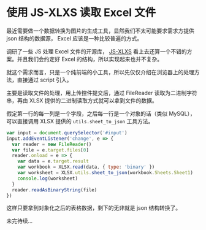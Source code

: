 # 使用 JS-XLXS 读取 Excel 文件

最近需要做一个数据转换为图片的生成工具，显然我们不太可能要求需求方提供 json 结构的数据源， Excel 应该是一种比较普遍的方式。

调研了一些 JS 处理 Excel 文件的开源库， [JS-XLXS](https://github.com/SheetJS/js-xlsx) 看上去还算一个不错的方案。并且我们会约定好 Excel 的结构，所以实现起来也并不复杂。

就这个需求而言，只是一个纯前端的小工具，所以先仅仅介绍在浏览器上的处理方法，直接通过 script 引入。

主要是读取文件的处理，用上传控件提交后，通过 FileReader 读取为二进制字符串，再由 XLSX 提供的二进制读取方式就可以拿到文件的数据。

假定第一行的每一列是一个字段，之后每一行是一个对象的话（类似 MySQL），可以直接调用 XLSX 提供的 `utils.sheet_to_json` 工具方法。

```js
var input = document.querySelector('#input')
input.addEventListener('change', e => {
  var reader = new FileReader()
  var file = e.target.files[0]
  reader.onload = e => {
    var data = e.target.result
    var workbook = XLSX.read(data, { type: 'binary' })
    var worksheet = XLSX.utils.sheet_to_json(workbook.Sheets.Sheet1)
    console.log(worksheet)
  }
  reader.readAsBinaryString(file)
})
```

这样只要拿到对象化之后的表格数据，剩下的无非就是 json 结构转换了。

未完待续...



